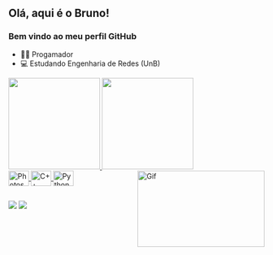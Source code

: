## Olá, aqui é o Bruno!
### Bem vindo ao meu perfil GitHub

- 🧑‍💻 Progamador
- 💻 Estudando Engenharia de Redes (UnB)

<div>
  <a href="https://github.com/Bruno-serpa">
  <img height="180em" src="https://github-readme-stats.vercel.app/api?username=Bruno-serpa&show_icons=true&theme=transparent&locale=pt-br&rank_icon=github&custom_title=Bruno-Serpa"/>
  <img height="180em" src="https://github-readme-stats.vercel.app/api/top-langs/?username=Bruno-serpa&layout=compact"/>
</div>

<div style="display: inline_block">
  <img align="center" alt="Photoshop" height="30" width="40" src="https://cdn.jsdelivr.net/gh/devicons/devicon/icons/photoshop/photoshop-plain.svg" />
  <img align="center" alt="C++" height="30" width="40" src="https://cdn.jsdelivr.net/gh/devicons/devicon/icons/cplusplus/cplusplus-plain.svg" />
  <img align="center" alt="Python" height="30" width="40" src="https://cdn.jsdelivr.net/gh/devicons/devicon/icons/python/python-original.svg" />
  <img align="right" alt="Gif" height="150" width="250" src="https://cdn.discordapp.com/attachments/1013552617500184650/1126292045338775582/e18518c6d24257c6fb02e3c95a862d85_1.gif" />
</div>

##

<div> 
  <a href = "mailto:bruno30.serpa@gmail.com"><img src="https://img.shields.io/badge/-Gmail-%23333?style=for-the-badge&logo=gmail&logoColor=white" target="_blank"></a>
  <a href="https://www.linkedin.com/in/bruno-serpa-491108281/" target="_blank"><img src="https://img.shields.io/badge/-LinkedIn-%230077B5?style=for-the-badge&logo=linkedin&logoColor=white" target="_blank"></a> 
</div>

